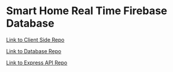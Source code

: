 # Smart Home Real Time Firebase Database

[Link to Client Side Repo](https://github.com/q3SmartHome/Client_Side)

[Link to Database Repo](https://github.com/q3SmartHome/Database)

[Link to Express API Repo](https://github.com/q3SmartHome/Server_Side)
